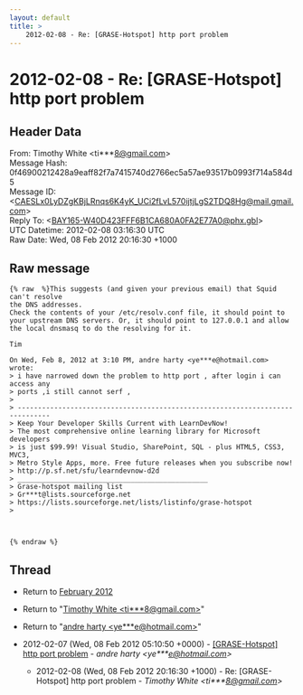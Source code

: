 ```yaml
---
layout: default
title: >
    2012-02-08 - Re: [GRASE-Hotspot] http port problem
---
```


# 2012-02-08 - Re: [GRASE-Hotspot] http port problem

## Header Data

From: Timothy White \<ti***8@gmail.com\><br>
Message Hash: 0f46900212428a9eaff82f7a7415740d2766ec5a57ae93517b0993f714a584d5<br>
Message ID: \<CAESLx0LyDZgKBjLRnqs6K4yK_UCi2fLvL570ijtjLgS2TDQ8Hg@mail.gmail.com\><br>
Reply To: \<BAY165-W40D423FFF6B1CA680A0FA2E77A0@phx.gbl\><br>
UTC Datetime: 2012-02-08 03:16:30 UTC<br>
Raw Date: Wed, 08 Feb 2012 20:16:30 +1000<br>

## Raw message

```
{% raw  %}This suggests (and given your previous email) that Squid can't resolve
the DNS addresses.
Check the contents of your /etc/resolv.conf file, it should point to
your upstream DNS servers. Or, it should point to 127.0.0.1 and allow
the local dnsmasq to do the resolving for it.

Tim

On Wed, Feb 8, 2012 at 3:10 PM, andre harty <ye***e@hotmail.com> wrote:
> i have narrowed down the problem to http port , after login i can access any
> ports ,i still cannot serf ,
>
> ------------------------------------------------------------------------------
> Keep Your Developer Skills Current with LearnDevNow!
> The most comprehensive online learning library for Microsoft developers
> is just $99.99! Visual Studio, SharePoint, SQL - plus HTML5, CSS3, MVC3,
> Metro Style Apps, more. Free future releases when you subscribe now!
> http://p.sf.net/sfu/learndevnow-d2d
> _______________________________________________
> Grase-hotspot mailing list
> Gr***t@lists.sourceforge.net
> https://lists.sourceforge.net/lists/listinfo/grase-hotspot
>



{% endraw %}
```

## Thread

+ Return to [February 2012](/archive/2012/02)

+ Return to "[Timothy White <ti***8<span>@</span>gmail.com>](/authors/ti___8_at_gmail_com)"
+ Return to "[andre harty <ye***e<span>@</span>hotmail.com>](/authors/ye___e_at_hotmail_com)"

+ 2012-02-07 (Wed, 08 Feb 2012 05:10:50 +0000) - [[GRASE-Hotspot] http port problem](/archive/2012/02/09a6df13402c180f82789fdb3513db661c7d4240c9b91067c4eb01892acc0d4a) - _andre harty \<ye***e@hotmail.com\>_
  + 2012-02-08 (Wed, 08 Feb 2012 20:16:30 +1000) - Re: [GRASE-Hotspot] http port problem - _Timothy White \<ti***8@gmail.com\>_

